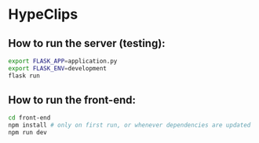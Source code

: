 # HypeClips

## How to run the server (testing):
```bash
export FLASK_APP=application.py
export FLASK_ENV=development
flask run
```

## How to run the front-end:
```bash
cd front-end
npm install # only on first run, or whenever dependencies are updated
npm run dev
```
